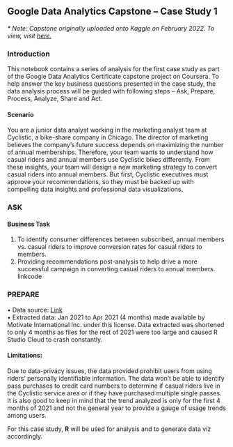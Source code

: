 ## Google Data Analytics Capstone – Case Study 1

<i>* Note: Capstone originally uploaded onto Kaggle on February 2022. To view, visit <a href = "https://www.kaggle.com/drcqel/google-data-analytics-capstone-case-study-1">here.</a> </i>

### Introduction

This notebook contains a series of analysis for the first case study as part of the Google Data Analytics Certificate capstone project on Coursera. To help answer the key business questions presented in the case study, the data analysis process will be guided with following steps – Ask, Prepare, Process, Analyze, Share and Act.

#### Scenario

You are a junior data analyst working in the marketing analyst team at Cyclistic, a bike-share company in Chicago. The director of marketing believes the company’s future success depends on maximizing the number of annual memberships. Therefore, your team wants to understand how casual riders and annual members use Cyclistic bikes differently. From these insights, your team will design a new marketing strategy to convert casual riders into annual members. But first, Cyclistic executives must approve your recommendations, so they must be backed up with compelling data insights and professional data visualizations.

### ASK

#### Business Task

1. To identify consumer differences between subscribed, annual members vs. casual riders to improve conversion rates for casual riders to members.
2. Providing recommendations post-analysis to help drive a more successful campaign in converting casual riders to annual members.
linkcode

### PREPARE

• Data source: <a href = "https://divvy-tripdata.s3.amazonaws.com/index.html">Link </a> <br>
• Extracted data: Jan 2021 to Apr 2021 (4 months) made available by Motivate International Inc. under this license. Data extracted was shortened to only 4 months as files for the rest of 2021 were too large and caused R Studio Cloud to crash constantly.

#### Limitations:

Due to data-privacy issues, the data provided prohibit users from using riders’ personally identifiable information. The data won’t be able to identify pass purchases to credit card numbers to determine if casual riders live in the Cyclistic service area or if they have purchased multiple single passes.
It is also good to keep in mind that the trend analyzed is only for the first 4 months of 2021 and not the general year to provide a gauge of usage trends among users.

For this case study, <b>R</b> will be used for analysis and to generate data viz accordingly.
